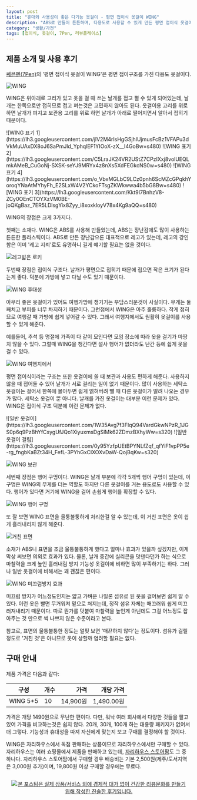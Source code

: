 ```yaml
---
layout: post
title: "휴대와 사용성이 좋은 다기능 옷걸이 - 평면 접이식 옷걸이 WING"
description: "ABS로 만들어 튼튼하며, 다용도로 사용할 수 있게 만든 평면 접이식 옷걸이 WING을 사용해봤다."
category: "생활/가전"
tags: [접이식, 옷걸이, 7Pen, 리뷰플레이스]
---
```


## 제품 소개 및 사용 후기

[쎄븐펜(7Pen)](http://7-pen.com/)의 '평면 접이식 옷걸이 WING'은
평면 접이구조를 가진
다용도 옷걸이다.

![WING](https://lh3.googleusercontent.com/Sot-wOUIkhhibnqZCtKiZgy6H-YW5jvEedxIuCkWw0pHo2-oDr15uAJNP_GtvA3ZCWKs7YpOh8HhZw=s640)

WING은 위아래로 고리가 있고
옷을 걸 때 쓰는 날개를 접고 펼 수 있게 되어있는데,
날개는 한쪽으로만 접히므로 접고 펴는것은 고민하지 않아도 된다.
옷걸이용 고리를 위로하면 날개가 펴지고
보관용 고리를 위로 하면 날개가 아래로 떨어지면서 알아서 접히기 때문이다.

<p class="center" markdown="1">
![WING 표기 1](https://lh3.googleusercontent.com/jlV2M4rIsHgGSjhIUjmusFcBz1VFAPu3dVkMuUAxDX8oJ6SaPmJld_YphqlEF1YIOoX-zX__I4GoBw=s480)
![WING 표기 2](https://lh3.googleusercontent.com/C5LraJK24VR2UStZ7CPzIXxj8volUEQLmkAMeB_CuGoNj-SXSK-seYJ9MRYx4z8nXs5XdFEGkcNS0w=s480)  
![WING 표기 4](https://lh3.googleusercontent.com/o_VbxMGLbC9LCz0pnh6ScMZcGPqkhYoroqYNaAtMYhyFh_E2SLxW4V2YCkoFTsgZKWkwwa4b5bG8Bw=s480)
![WING 표기 3](https://lh3.googleusercontent.com/Kkt9I7BnhzV8-ZCy0OEnCTOYXzVM0BE-joQKgBaz_7ER5LDlsgYix8Zyy_i8xoxkloyV78x4Kg9aQQ=s480)
</p>

WING의 장점은 크게 3가지다.

첫째는 소재다.
WING은 ABS를 사용해 만들었는데,
ABS는 장난감에도 많이 사용하는 튼튼한 플라스틱이다.
ABS로 만든 장난감으론 대표적으로 레고가 있는데,
레고의 강인함은 이미 '레고 지뢰'로도 유명하니 길게 얘기할 필요는 없을 것이다.

![레고밟은 로키](https://lh3.googleusercontent.com/-PQMA0_v04ls/Wd0Jn_APv8I/AAAAAAAAYj0/nlRkKUbqbTkKJV4rfhlj1kS0VAmMoYo-wCE0YBhgL/s500/legoed-loki.jpg "레고의 단단함은 '지뢰'라 불릴 정도로 유명하다.")

두번째 장점은 접이식 구조다.
날개가 평면으로 접히기 때문에 접으면 작은 크기가 된다는게 좋다.
덕분에 가방에 넣고 다닐 수도 있기 때문이다.

![WING 휴대성](https://lh3.googleusercontent.com/dHy_srDpMLVa4sgMlsFcX2zAkxIcHWVhdmHyuGK5heQFlm68m94RtHoWuuF00W8jiH1VcukPc0eYmA=s640)

아무리 좋은 옷걸이가 있어도 여행가방에 챙기기는 부담스러운것이 사실이다.
무게는 둘째치고 부피를 너무 차지하기 때문이다.
그런점에서 WING은 아주 훌륭하다.
작게 접히므로 여행갈 때 가방에 쉽게 넣어갈 수 있다.
그래서 여행지에서도 원활히 옷걸이를 사용할 수 있게 해준다.

예를들어, 추석 등 명절에 가족이 다 같이 모인다면 모임 장소에 따라 옷을 걸기가 마땅치 않을 수 있다.
그럴때 WING을 챙긴다면 설사 행어가 없더라도 난간 등에 쉽게 옷을 걸 수 있다.

![WING 여행지에서](https://lh3.googleusercontent.com/S4eHxG2QgcleFMWnZYrDd8t6xZjEB8iMFKHaCQchs33psspqK259Hf0Mt11EnUsCjteE5UU4CxGeAQ=s640)

평면 접이식이라는 구조는 또한 옷걸이에 쓸 때 보관과 사용도 편하게 해준다.
사용하지 않을 때 접어둘 수 있어 날개가 서로 걸리는 일이 없기 때문이다.
많이 사용하는 세탁소 옷걸이는 걸어서 한쪽에 몰아두면 쉽게 얽혀버려 뺄 때 다른 옷걸이가 딸려 나오는 경우가 많다.
세탁소 옷걸이 뿐 아니다.
날개를 가진 옷걸이는 대부분 이런 문제가 있다.
WING은 접이식 구조 덕분에 이런 문제가 없다.

<p class="center" markdown="1">
![일반 옷걸이](https://lh3.googleusercontent.com/1W35Avg7f3FIqQ94VardGkwNPzR_1JGS0p6q9PzBhYfCsygUfJQo1XiyuxmsDgSlMk62ZDmzBXhyWw=s320)
![일반 옷걸이 걸림](https://lh3.googleusercontent.com/0y95YzfpUEtBPYNLfZqf_qfYiF1vpPP5e-rg_fngbKaBZt34H_FefL-3PYhGxClXOXvDaW-QojBqKw=s320)
</p>

![WING 보관](https://lh3.googleusercontent.com/26Ic_DFuiOlaeOILadmOKSdk8jK0SKU7gorbnJ_HRXohW7MMyMT1YTDNk83BxI_EKMgfR31bJKFqFw=s640)

세번째 장점은 행어 구멍이다.
WING은 날개 부분에 각각 5개씩 행어 구멍이 있는데,
이 구멍은 WING의 무게를 더는 역할도 하지만
다른 옷걸이를 거는 용도로도 사용할 수 있다.
행어가 있다면 거기에 WING을 걸어 손쉽게 행어를 확장할 수 있다.

![WING 행어 구멍](https://lh3.googleusercontent.com/wN_UeJdwLNecICZG9uimSgpPfeJpK8hbBurHx6OvCUSZ-UnlNa6RH_bGNw6diYoJUyXmGVMt6YrqIQ=s640)

또 잘 보면 WING 표면을 울퉁불퉁하게 처리한걸 알 수 있는데,
이 거친 표면은 옷이 쉽게 흘러내리지 않게 해준다.

![거친 표면](https://lh3.googleusercontent.com/IannswjIjLHYXDWKSQf5Gyujf_pPAF0-MhETjPAlLVhd9gQmn-CgxISKdhvhWmiLrhx6YYB1Tr1ClQ=s640)

소재가 ABS니 표면을 조금 울퉁불퉁하게 했다고 얼마나 효과가 있을까 싶겠지만,
이게 막상 써보면 의외로 효과가 있다.
물론, 날개 중간에 실리콘을 덧댄다던가 하는 식으로 마찰력을 크게 높인
흘러내림 방지 기능성 옷걸이에 비하면 많이 부족하기는 하다.
그러나 일반 옷걸이에 비해서는 꽤 괜찮은 편이다.

![WING 미끄럼방지 효과](https://lh3.googleusercontent.com/l1OJjHiczo-qikrFSE2947T1021nzKqCeyFI6JPcgRRjSV-95LS_knoWCbTkIlgXMr3EtSiL4DXJOQ=s640)

미끄럼 방지가 어느정도인지는 얇고 가벼운 나일론 섬유로 된 옷을 걸어보면 쉽게 알 수 있다.
이런 옷은 빨면 무거워져 밑으로 쳐지는데,
정작 섬유 자체는 매끄러워 쉽게 미끄러져내리기 때문이다.
따로 뭔가를 덧붙여 마찰력을 높인게 아닌데도
그걸 어느정도 잡아주는 것 만으로 썩 나쁘지 않은 수준이라고 본다.

참고로, 표면의 울퉁불퉁한 정도는 얼핏 보면 '매끈하지 않다'는 정도이다.
섬유가 걸릴 정도로 '거친 것'은 아니므로 옷이 상할까 염려할 필요는 없다.



## 구매 안내

제품 가격은 다음과 같다:

구성     | 개수 | 가격     | 개당 가격
---------|------|---------:|----------:
WING 5+5 | 10   | 14,900원 | 1,490.00원

가격은 개당 1490원으로 무난한 편이다.
다만, 워낙 여러 회사에서 다양한 것들을 팔고 있어 가격을 비교하는것은 쉽지 않다.
20개, 30개, 100개 하는 대용량 패키지가 없어서 더 그렇다.
기능성과 휴대성을 따져 자신에게 맞는지 보고 구매를 결정해야 할 것이다.

WING은 자리하우스에서 독점 판매하는 상품이므로 자리하우스에서만 구매할 수 있다.
자리하우스는 여러 쇼핑몰에서 제품을 판매하고 있는데,
[자리하우스 스토어팜](http://storefarm.naver.com/jarihouse/products/2062712900)도 그 중 하나다.
자리하우스 스토어팜에서 구매할 경우
배송비는 기본 2,500원(제주/도서지역은 3,000원 추가)이며,
19,800원 이상 구매할 경우에는 무료다.



<div style="text-align: center; padding: 1em;"><a href="http://reviewplace.co.kr/detail.php?number=10063" target="_blank"><img src="http://reviewplace.co.kr/blog_traffic.php?key=MTAwNjN8cmV6bm9h" border="0" alt="본 포스팅은 실제 상품/서비스 외에 경제적 대가 없이 건강한 리뷰문화를 만들기 위해 작성한 진솔한 후기입니다."></a></div>
